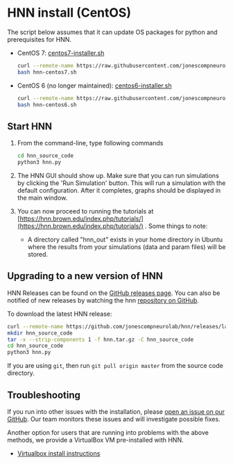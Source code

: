 # HNN install (CentOS)

The script below assumes that it can update OS packages for python and prerequisites for HNN.

* CentOS 7: [centos7-installer.sh](centos7-installer.sh)

    ```bash
    curl --remote-name https://raw.githubusercontent.com/jonescompneurolab/hnn/master/installer/ubuntu/hnn-centos-7.sh
    bash hnn-centos7.sh
    ```

* CentOS 6 (no longer maintained): [centos6-installer.sh](centos6-installer.sh)

    ```bash
    curl --remote-name https://raw.githubusercontent.com/jonescompneurolab/hnn/master/installer/ubuntu/hnn-centos-6.sh
    bash hnn-centos6.sh
    ```

## Start HNN

1. From the command-line, type following commands

    ```bash
    cd hnn_source_code
    python3 hnn.py
    ```

2. The HNN GUI should show up. Make sure that you can run simulations by clicking the 'Run Simulation' button. This will run a simulation with the default configuration. After it completes, graphs should be displayed in the main window.

3. You can now proceed to running the tutorials at [https://hnn.brown.edu/index.php/tutorials/](https://hnn.brown.edu/index.php/tutorials/) . Some things to note:

    * A directory called "hnn_out" exists in your home directory in Ubuntu where the results from your simulations (data and param files) will be stored.

## Upgrading to a new version of HNN

HNN Releases can be found on the [GitHub releases page](https://github.com/jonescompneurolab/hnn/releases/). You can also be notified of new releases by watching the hnn [repository on GitHub](https://github.com/jonescompneurolab/hnn/).

To download the latest HNN release:

```bash
curl --remote-name https://github.com/jonescompneurolab/hnn/releases/latest/download/hnn.tar.gz
mkdir hnn_source_code
tar -x --strip-components 1 -f hnn.tar.gz -C hnn_source_code
cd hnn_source_code
python3 hnn.py
```

If you are using `git`, then run `git pull origin master` from the source code directory.

## Troubleshooting

If you run into other issues with the installation, please [open an issue on our GitHub](https://github.com/jonescompneurolab/hnn/issues). Our team monitors these issues and will investigate possible fixes.

Another option for users that are running into problems with the above methods, we provide a VirtualBox VM pre-installed with HNN.

* [Virtualbox install instructions](../virtualbox/README.md)
